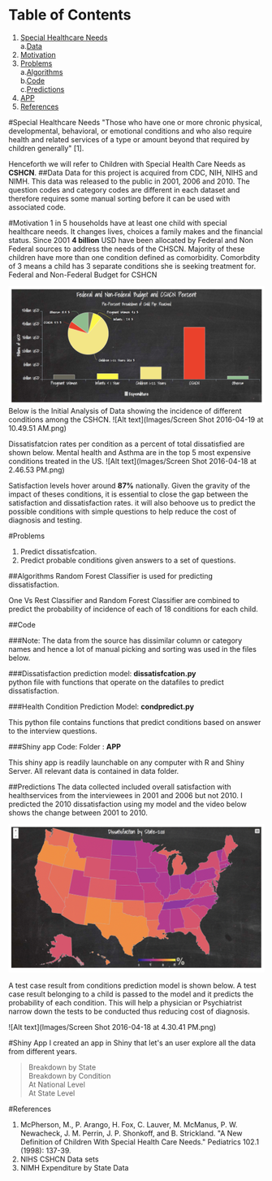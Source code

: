 
# Table of Contents
1. [Special Healthcare Needs](#special-healthcare-needs)<br>
	a.[Data](##data)<br>
2. [Motivation](#motivation)<br>
3. [Problems](#problems)<br>
   a.[Algorithms](#Algorithms)<br>
   b.[Code](##code)<br>
   c.[Predictions](#predictions)<br>
4.	[APP](#shiny-app)<br>
5. [References](#references)<br>

#Special Healthcare Needs
"Those who have one or more chronic physical, developmental, behavioral, or emotional conditions and who
also require health and related services of a type or amount beyond that required by children generally" [1].

Henceforth we will refer to Children with Special Health Care Needs as <b>CSHCN</b>.
##Data
Data for this project is acquired from CDC, NIH, NIHS and NIMH. This data was released to the public in 2001, 2006 and 2010. The question codes and category codes are different in each dataset and therefore requires some manual sorting before it can be used with associated code.

#Motivation
1 in 5 households have at least one child with special healthcare needs. It changes lives, choices a family makes and the financial status. Since 2001 <b>4 billion</b> USD have been allocated by Federal and Non Federal sources to address the needs of the CHSCN. Majority of these children have more than one condition defined as comorbidity. Comorbdity of 3 means a child has 3 separate conditions she is seeking treatment for.
Federal and Non-Federal Budget for CSHCN


![Alt text](Images/Picture1.png)
Below is the Initial Analysis of Data showing the incidence of different conditions among the CSHCN.
![Alt text](Images/Screen Shot 2016-04-19 at 10.49.51 AM.png)

Dissatisfatcion rates per condition as a percent of total dissatisfied are shown below. Mental health and Asthma are in the top 5 most expensive conditions treated in the US. 
![Alt text](Images/Screen Shot 2016-04-18 at 2.46.53 PM.png)

Satisfaction levels hover around <b>87%</b> nationally. Given the gravity of the impact of theses conditions, it is essential to close the gap between the satisfaction and dissatisfaction rates. it will also behoove us to predict the possible conditions with simple questions to help reduce the cost of diagnosis and testing. 

#Problems
1. Predict dissatisfcation.
2. Predict probable conditions given answers to a set of questions. 

##Algorithms
Random Forest Classifier is used for predicting dissatisfaction.

One Vs Rest Classifier and Random Forest Classifier are combined to predict the probability of incidence of each of 18 conditions for each child. 

##Code

###Note: 
The data from the source has dissimilar column or category names and hence a lot of manual picking and sorting was used in the files below.

###Dissatisfaction prediction model:
<b>dissatisfcation.py</b><br>
python file with functions that operate on the datafiles to predict dissatisfaction.<br>



###Health Condition Prediction Model:
<b>condpredict.py</b> <br>

This python file contains functions that predict conditions based on answer to the interview questions.


###Shiny app Code:
Folder : <b> APP</b><br>

This shiny app is readily launchable on any computer with R and Shiny Server. All relevant data is contained in data folder. 


##Predictions
The data collected included overall satisfaction with healthservices from the interviewees in 2001 and 2006 but not 2010. I predicted the 2010 dissatisfaction using my model and the video below shows the change between 2001 to 2010.  

![Alt text](Images/output_MpniNm.gif)

A test case result from conditions prediction model is shown below. A test case result belonging to a child is passed to the model and it predicts the probability of each condition. This will help a physician or Psychiatrist narrow down the tests to be conducted thus reducing cost of diagnosis.

![Alt text](Images/Screen Shot 2016-04-18 at 4.30.41 PM.png)

#Shiny App
I created an app in Shiny that let's an user explore all the data from different years. 
> Breakdown by State <br>
> Breakdown by Condition<br>
> At National Level <br>
> At State Level



#References
1. McPherson, M., P. Arango, H. Fox, C. Lauver, M. McManus, P. W. Newacheck, J. M. Perrin, J. P. Shonkoff, and B. Strickland. "A New Definition of Children With Special Health Care Needs." Pediatrics 102.1 (1998): 137-39.
2. NIHS CSHCN Data sets
3. NIMH Expenditure by State Data